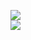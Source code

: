 [![](https://img.shields.io/badge/Made%20With-Github%20Spray-lightgrey.svg?style=for-the-badge&logo=github)](https://github.com/Annihil/github-spray#25148)  
[![](https://i.imgur.com/2DrTn0Z.gif)](https://github.com/Annihil/github-spray)